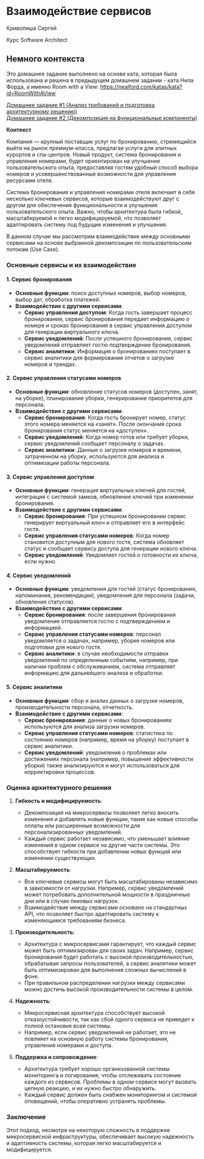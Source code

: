 # Взаимодействие сервисов
Кривопиша Сергей

Курс Software Architect

## Немного контекста
Это домашнее задание выполнено на основе ката, которая была использована и решена в предыдущем домашнем задании - ката Нила Форда, а именно Room with a View: https://nealford.com/katas/kata?id=RoomWithAView

[Домашнее задание #1 (Анализ требований и подготовка архитектурному решению)](homework_01.md)\
[Домашнее задание #2 (Декомпозиция на функциональные компоненты)](homework_02.md)

**Контекст**

Компания — крупный поставщик услуг по бронированию, стремящийся выйти на рынок премиум-класса, предлагая услуги для элитных курортов и спа-центров. Новый продукт, система бронирования и управления номерами, будет ориентирован на улучшение пользовательского опыта, предоставляя гостям удобный способ выбора номеров и усовершенствованные возможности для управления ресурсами отеля.

Система бронирования и управления номерами отеля включает в себя несколько ключевых сервисов, которые взаимодействуют друг с другом для обеспечения функциональности и улучшения пользовательского опыта. Важно, чтобы архитектура была гибкой, масштабируемой и легко модифицируемой, что позволяет адаптировать систему под будущие изменения и улучшения.

В данном случае мы рассмотрим взаимодействие между основными сервисами на основе выбранной декомпозиции по пользовательским потокам (Use Case).

### Основные сервисы и их взаимодействие

#### 1. **Сервис бронирования**
- **Основные функции**: поиск доступных номеров, выбор номеров, выбор дат, обработка платежей.
- **Взаимодействие с другими сервисами**:
  - **Сервис управления доступом**: Когда гость завершает процесс бронирования, сервис бронирования передает информацию о номере и сроках бронирования в сервис управления доступом для генерации виртуального ключа.
  - **Сервис уведомлений**: После успешного бронирования, сервис уведомлений отправляет гостю подтверждение бронирования.
  - **Сервис аналитики**: Информация о бронированиях поступает в сервис аналитики для формирования отчетов о загрузке номеров и трендах.
  
#### 2. **Сервис управления статусами номеров**
- **Основные функции**: обновление статусов номеров (доступен, занят, на уборке), планирование уборки, генерирование приоритетов для персонала.
- **Взаимодействие с другими сервисами**:
  - **Сервис бронирования**: Когда гость бронирует номер, статус этого номера меняется на «занят». После окончания срока бронирования статус меняется на «доступен».
  - **Сервис уведомлений**: Когда номер готов или требует уборки, сервис уведомлений сообщает персоналу о задачах.
  - **Сервис аналитики**: Данные о загрузке номеров и времени, затраченном на уборку, используются для анализа и оптимизации работы персонала.
  
#### 3. **Сервис управления доступом**
- **Основные функции**: генерация виртуальных ключей для гостей, интеграция с системой замков, обновление ключей при изменении бронирования.
- **Взаимодействие с другими сервисами**:
  - **Сервис бронирования**: При успешном бронировании сервис генерирует виртуальный ключ и отправляет его в интерфейс гостя.
  - **Сервис управления статусами номеров**: Когда номер становится доступным для нового гостя, система обновляет статус и сообщает сервису доступа для генерации нового ключа.
  - **Сервис уведомлений**: Уведомляет гостей о готовности их ключа, если нужно.
  
#### 4. **Сервис уведомлений**
- **Основные функции**: уведомления для гостей (статус бронирования, напоминания, рекомендации), уведомления для персонала (задачи, обновления статусов).
- **Взаимодействие с другими сервисами**:
  - **Сервис бронирования**: после завершения бронирования уведомление отправляется гостю с подтверждением и информацией.
  - **Сервис управления статусами номеров**: персонал уведомляется о задачах, например, уборке номеров или подготовки для нового гостя.
  - **Сервис аналитики**: в случае необходимости отправки уведомлений по определенным событиям, например, при наличии проблем с обслуживанием, система отправляет информацию для дальнейшего анализа и обработки.
  
#### 5. **Сервис аналитики**
- **Основные функции**: сбор и анализ данных о загрузке номеров, производительности персонала, отчетность.
- **Взаимодействие с другими сервисами**:
  - **Сервис бронирования**: данные о новых бронированиях используются для анализа загрузки номеров.
  - **Сервис управления статусами номеров**: статистика по состоянию номеров (например, время на уборку) поступает в сервис аналитики.
  - **Сервис уведомлений**: уведомления о проблемах или достижениях персонала (например, повышение эффективности уборки) также анализируются и могут использоваться для корректировки процессов.

### Оценка архитектурного решения

1. **Гибкость и модифицируемость**:
   - Декомпозиция на микросервисы позволяет легко вносить изменения и добавлять новые функции, такие как новые способы оплаты или расширенные возможности для персонализированных уведомлений.
   - Каждый сервис работает независимо, что уменьшает влияние изменений в одном сервисе на другие части системы. Это способствует гибкости при добавлении новых функций или изменении существующих.

2. **Масштабируемость**:
   - Все ключевые сервисы могут быть масштабированы независимо в зависимости от нагрузки. Например, сервис уведомлений может потребовать дополнительной мощности в праздничные дни или в случае пиковых нагрузок.
   - Взаимодействие между сервисами основано на стандартных API, что позволяет быстро адаптировать систему к изменяющимся требованиям бизнеса.

3. **Производительность**:
   - Архитектура с микросервисами гарантирует, что каждый сервис может быть оптимизирован для своих задач. Например, сервис бронирования будет работать с высокой производительностью, обрабатывая запросы пользователей, а сервис аналитики может быть оптимизирован для выполнения сложных вычислений в фоне.
   - При правильном распределении нагрузки между сервисами можно достичь высокой производительности системы в целом.

4. **Надежность**:
   - Микросервисная архитектура способствует высокой отказоустойчивости, так как сбой одного сервиса не приведет к полной остановке всей системы.
   - Например, если сервис уведомлений не работает, это не повлияет на основную работу системы бронирования, управления номерами и доступа.

5. **Поддержка и сопровождение**:
   - Архитектура требует хорошо организованной системы мониторинга и логирования, чтобы отслеживать состояние каждого из сервисов. Проблемы в одном сервисе могут вызвать цепную реакцию, и их нужно быстро обнаружить.
   - Каждый сервис должен быть снабжен мониторингом и системой оповещений, чтобы оперативно устранять проблемы.

### Заключение
Этот подход, несмотря на некоторую сложность в поддержке микросервисной инфраструктуры, обеспечивает высокую надежность и адаптивность системы, которая легко масштабируется и модифицируется. 
